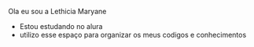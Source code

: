 Ola eu sou a Lethicia Maryane
- Estou estudando no alura
- utilizo esse espaço para organizar os meus codigos e conhecimentos

